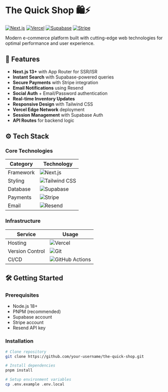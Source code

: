# The Quick Shop 🛍️⚡

[![Next.js](https://img.shields.io/badge/Next.js-13.4+-000000?logo=next.js&logoColor=white)](https://nextjs.org/)
[![Vercel](https://img.shields.io/badge/Deployed%20on-Vercel-000000?logo=vercel)](https://vercel.com)
[![Supabase](https://img.shields.io/badge/Supabase-3.0+-3ECF8E?logo=supabase)](https://supabase.com)
[![Stripe](https://img.shields.io/badge/Powered%20by-Stripe-635BFF?logo=stripe)](https://stripe.com)

Modern e-commerce platform built with cutting-edge web technologies for optimal performance and user experience.

## 🚀 Features

- **Next.js 13+** with App Router for SSR/ISR
- **Instant Search** with Supabase-powered queries
- **Secure Payments** with Stripe integration
- **Email Notifications** using Resend
- **Social Auth** + Email/Password authentication
- **Real-time Inventory Updates**
- **Responsive Design** with Tailwind CSS
- **Vercel Edge Network** deployment
- **Session Management** with Supabase Auth
- **API Routes** for backend logic

## ⚙️ Tech Stack

### Core Technologies
| Category        | Technology                                                                 |
|-----------------|----------------------------------------------------------------------------|
| Framework       | ![Next.js](https://img.shields.io/badge/-Next.js-000000?logo=next.js)      |
| Styling         | ![Tailwind CSS](https://img.shields.io/badge/-Tailwind_CSS-38B2AC?logo=tailwind-css) |
| Database        | ![Supabase](https://img.shields.io/badge/-Supabase-3ECF8E?logo=supabase)   |
| Payments        | ![Stripe](https://img.shields.io/badge/-Stripe-635BFF?logo=stripe)        |
| Email           | ![Resend](https://img.shields.io/badge/-Resend-000000?logo=resend)        |

### Infrastructure
| Service         | Usage                                                                      |
|-----------------|----------------------------------------------------------------------------|
| Hosting         | ![Vercel](https://img.shields.io/badge/-Vercel-000000?logo=vercel)        |
| Version Control | ![Git](https://img.shields.io/badge/-Git-F05032?logo=git&logoColor=white)  |
| CI/CD           | ![GitHub Actions](https://img.shields.io/badge/-GitHub_Actions-2088FF?logo=github-actions) |

## 🛠️ Getting Started

### Prerequisites
- Node.js 18+
- PNPM (recommended)
- Supabase account
- Stripe account
- Resend API key

### Installation
```bash
# Clone repository
git clone https://github.com/your-username/the-quick-shop.git

# Install dependencies
pnpm install

# Setup environment variables
cp .env.example .env.local
